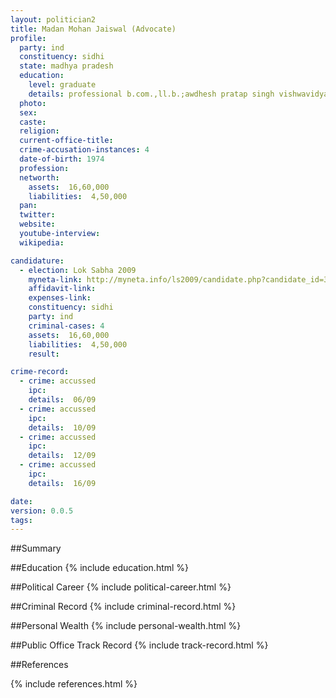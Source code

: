 ```yaml
---
layout: politician2
title: Madan Mohan Jaiswal (Advocate)
profile: 
  party: ind
  constituency: sidhi
  state: madhya pradesh
  education: 
    level: graduate
    details: professional b.com.,ll.b.;awdhesh pratap singh vishwavidyalay rewa madhya pradesh 1995-1998
  photo: 
  sex: 
  caste: 
  religion: 
  current-office-title: 
  crime-accusation-instances: 4
  date-of-birth: 1974
  profession: 
  networth: 
    assets:  16,60,000
    liabilities:  4,50,000
  pan: 
  twitter: 
  website: 
  youtube-interview: 
  wikipedia: 

candidature: 
  - election: Lok Sabha 2009
    myneta-link: http://myneta.info/ls2009/candidate.php?candidate_id=3294
    affidavit-link: 
    expenses-link: 
    constituency: sidhi 
    party: ind
    criminal-cases: 4
    assets:  16,60,000
    liabilities:  4,50,000
    result:  

crime-record: 
  - crime: accussed
    ipc: 
    details:  06/09  
  - crime: accussed
    ipc: 
    details:  10/09  
  - crime: accussed
    ipc: 
    details:  12/09  
  - crime: accussed
    ipc: 
    details:  16/09  

date: 
version: 0.0.5
tags: 
---
```

##Summary


##Education
{% include education.html %}


##Political Career
{% include political-career.html %}


##Criminal Record
{% include criminal-record.html %}


##Personal Wealth
{% include personal-wealth.html %}


##Public Office Track Record
{% include track-record.html %}


##References


{% include references.html %}